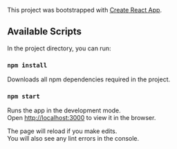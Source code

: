 This project was bootstrapped with [Create React App](https://github.com/facebook/create-react-app).

## Available Scripts

In the project directory, you can run:

### `npm install`

Downloads all npm dependencies required in the project.

### `npm start`

Runs the app in the development mode.<br>
Open [http://localhost:3000](http://localhost:3000) to view it in the browser.

The page will reload if you make edits.<br>
You will also see any lint errors in the console.


